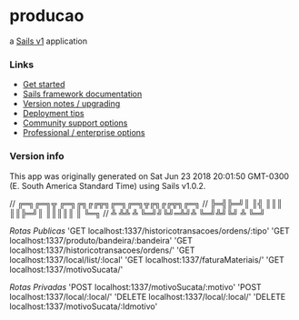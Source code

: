 # producao

a [Sails v1](https://sailsjs.com) application


### Links

+ [Get started](https://sailsjs.com/get-started)
+ [Sails framework documentation](https://sailsjs.com/documentation)
+ [Version notes / upgrading](https://sailsjs.com/documentation/upgrading)
+ [Deployment tips](https://sailsjs.com/documentation/concepts/deployment)
+ [Community support options](https://sailsjs.com/support)
+ [Professional / enterprise options](https://sailsjs.com/enterprise)


### Version info

This app was originally generated on Sat Jun 23 2018 20:01:50 GMT-0300 (E. South America Standard Time) using Sails v1.0.2.

<!-- Internally, Sails used [`sails-generate@1.15.25`](https://github.com/balderdashy/sails-generate/tree/v1.15.25/lib/core-generators/new). -->



<!--
Note:  Generators are usually run using the globally-installed `sails` CLI (command-line interface).  This CLI version is _environment-specific_ rather than app-specific, thus over time, as a project's dependencies are upgraded or the project is worked on by different developers on different computers using different versions of Node.js, the Sails dependency in its package.json file may differ from the globally-installed Sails CLI release it was originally generated with.  (Be sure to always check out the relevant [upgrading guides](https://sailsjs.com/upgrading) before upgrading the version of Sails used by your app.  If you're stuck, [get help here](https://sailsjs.com/support).)
-->

  //  ╔═╗╔═╗╦  ╔═╗╔╗╔╔╦╗╔═╗╔═╗╦╔╗╔╔╦╗╔═╗
  //  ╠═╣╠═╝║  ║╣ ║║║ ║║╠═╝║ ║║║║║ ║ ╚═╗
  //  ╩ ╩╩  ╩  ╚═╝╝╚╝═╩╝╩  ╚═╝╩╝╚╝ ╩ ╚═╝

  *Rotas Publicas*
  'GET localhost:1337/historicotransacoes/ordens/:tipo'
  'GET localhost:1337/produto/bandeira/:bandeira'
  'GET localhost:1337/historicotransacoes/ordens/'
  'GET localhost:1337/local/list/:local'
  'GET localhost:1337/faturaMateriais/'
  'GET localhost:1337/motivoSucata/'

  *Rotas Privadas*
  'POST localhost:1337/motivoSucata/:motivo'
  'POST localhost:1337/local/:local/'
  'DELETE localhost:1337/local/:local/'
  'DELETE localhost:1337/motivoSucata/:Idmotivo'
